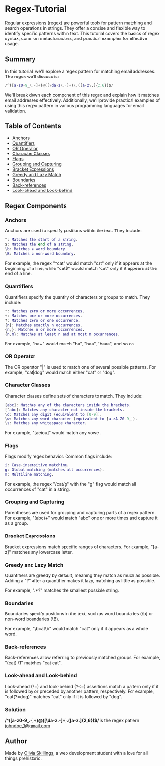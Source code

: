 # Regex-Tutorial

Regular expressions (regex) are powerful tools for pattern matching and search operations in strings. They offer a concise and flexible way to identify specific patterns within text. This tutorial covers the basics of regex syntax, common metacharacters, and practical examples for effective usage.

## Summary

In this tutorial, we'll explore a regex pattern for matching email addresses. The regex we'll discuss is:
```m
/^([a-z0-9_\.-]+)@([\da-z\.-]+)\.([a-z\.]{2,6})$/
```
We'll break down each component of this regex and explain how it matches email addresses effectively. Additionally, we'll provide practical examples of using this regex pattern in various programming languages for email validation.

## Table of Contents

- [Anchors](#anchors)
- [Quantifiers](#quantifiers)
- [OR Operator](#or-operator)
- [Character Classes](#character-classes)
- [Flags](#flags)
- [Grouping and Capturing](#grouping-and-capturing)
- [Bracket Expressions](#bracket-expressions)
- [Greedy and Lazy Match](#greedy-and-lazy-match)
- [Boundaries](#boundaries)
- [Back-references](#back-references)
- [Look-ahead and Look-behind](#look-ahead-and-look-behind)

## Regex Components

### Anchors
Anchors are used to specify positions within the text. They include:
```m
^: Matches the start of a string.
$: Matches the end of a string.
\b: Matches a word boundary.
\B: Matches a non-word boundary.
```
For example, the regex "^cat" would match "cat" only if it appears at the beginning of a line, while "cat$" would match "cat" only if it appears at the end of a line.

### Quantifiers
Quantifiers specify the quantity of characters or groups to match. They include:
```m
*: Matches zero or more occurrences.
+: Matches one or more occurrences.
?: Matches zero or one occurrence.
{n}: Matches exactly n occurrences.
{n,}: Matches n or more occurrences.
{n,m}: Matches at least n and at most m occurrences.
```
For example, "ba+" would match "ba", "baa", "baaa", and so on.

### OR Operator
The OR operator "|" is used to match one of several possible patterns. For example, "cat|dog" would match either "cat" or "dog".

### Character Classes
Character classes define sets of characters to match. They include:
```m
[abc]: Matches any of the characters inside the brackets.
[^abc]: Matches any character not inside the brackets.
\d: Matches any digit (equivalent to [0-9]).
\w: Matches any word character (equivalent to [a-zA-Z0-9_]).
\s: Matches any whitespace character.
```
For example, "[aeiou]" would match any vowel.

### Flags
Flags modify regex behavior. Common flags include:
```m
i: Case-insensitive matching.
g: Global matching (matches all occurrences).
m: Multiline matching.
```
For example, the regex "/cat/g" with the "g" flag would match all occurrences of "cat" in a string.

### Grouping and Capturing
Parentheses are used for grouping and capturing parts of a regex pattern. For example, "(abc)+" would match "abc" one or more times and capture it as a group.

### Bracket Expressions
Bracket expressions match specific ranges of characters. For example, "[a-z]" matches any lowercase letter.

### Greedy and Lazy Match
Quantifiers are greedy by default, meaning they match as much as possible. Adding a "?" after a quantifier makes it lazy, matching as little as possible.

For example, ".*?" matches the smallest possible string.

### Boundaries
Boundaries specify positions in the text, such as word boundaries (\b) or non-word boundaries (\B).

For example, "\bcat\b" would match "cat" only if it appears as a whole word.

### Back-references
Back-references allow referring to previously matched groups. For example, "(cat) \1" matches "cat cat".

### Look-ahead and Look-behind
Look-ahead (?=) and look-behind (?<=) assertions match a pattern only if it is followed by or preceded by another pattern, respectively. For example, "cat(?=dog)" matches "cat" only if it is followed by "dog".

### Solution
**/^([a-z0-9_\.-]+)@([\da-z\.-]+)\.([a-z\.]{2,6})$/** is the regex pattern johndoe_1@gmail.com

## Author

Made by [Olivia Skillings](https://github.com/via-skillings), a web development student with a love for all things prehistoric.